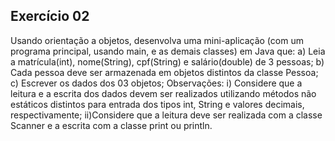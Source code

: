 ## Exercício 02

Usando orientação a objetos, desenvolva uma mini-aplicação (com um programa principal, usando main, e as demais classes) em Java que:
a) Leia a matrícula(int), nome(String), cpf(String) e salário(double) de 3 pessoas;
b) Cada pessoa deve ser armazenada em objetos distintos da classe Pessoa;
c) Escrever os dados dos 03 objetos;
Observações: 
i) Considere que a leitura e a escrita dos dados devem ser realizados utilizando métodos não estáticos distintos para entrada dos tipos int, String e valores decimais, respectivamente; 
ii)Considere que a leitura deve ser realizada com a classe Scanner e a escrita com a classe print ou println.